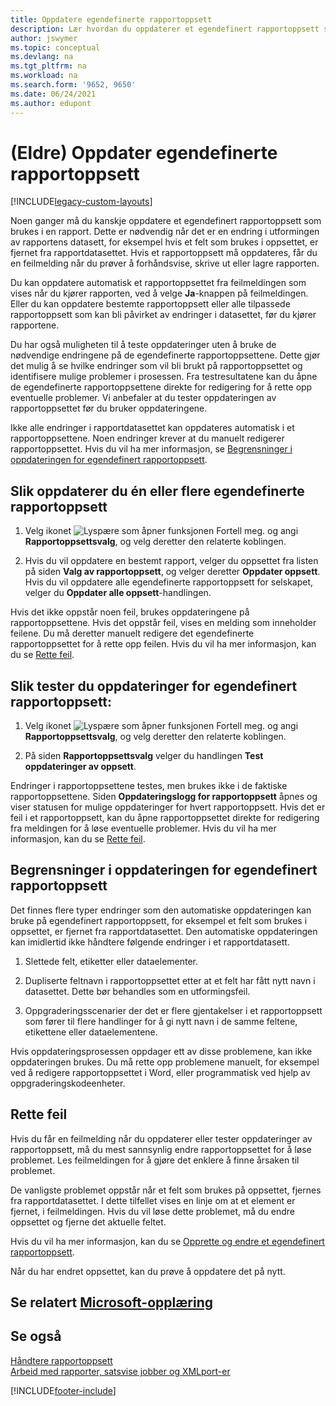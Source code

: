 ```yaml
---
title: Oppdatere egendefinerte rapportoppsett
description: Lær hvordan du oppdaterer et egendefinert rapportoppsett som brukes i en rapport når det for eksempel finnes utformingsendringer i rapportens datasett.
author: jswymer
ms.topic: conceptual
ms.devlang: na
ms.tgt_pltfrm: na
ms.workload: na
ms.search.form: '9652, 9650'
ms.date: 06/24/2021
ms.author: edupont
---
```

# <a name="legacy-update-custom-report-layouts" />(Eldre) Oppdater egendefinerte rapportoppsett

[!INCLUDE[legacy-custom-layouts](includes/legacy-custom-layouts.md)]

Noen ganger må du kanskje oppdatere et egendefinert rapportoppsett som brukes i en rapport. Dette er nødvendig når det er en endring i utformingen av rapportens datasett, for eksempel hvis et felt som brukes i oppsettet, er fjernet fra rapportdatasettet. Hvis et rapportoppsett må oppdateres, får du en feilmelding når du prøver å forhåndsvise, skrive ut eller lagre rapporten.  

Du kan oppdatere automatisk et rapportoppsettet fra feilmeldingen som vises når du kjører rapporten, ved å velge **Ja**-knappen på feilmeldingen. Eller du kan oppdatere bestemte rapportoppsett eller alle tilpassede rapportoppsett som kan bli påvirket av endringer i datasettet, før du kjører rapportene.  

Du har også muligheten til å teste oppdateringer uten å bruke de nødvendige endringene på de egendefinerte rapportoppsettene. Dette gjør det mulig å se hvilke endringer som vil bli brukt på rapportoppsettet og identifisere mulige problemer i prosessen. Fra testresultatene kan du åpne de egendefinerte rapportoppsettene direkte for redigering for å rette opp eventuelle problemer. Vi anbefaler at du tester oppdateringen av rapportoppsettet før du bruker oppdateringene.  

Ikke alle endringer i rapportdatasettet kan oppdateres automatisk i et rapportoppsettene. Noen endringer krever at du manuelt redigerer rapportoppsettet. Hvis du vil ha mer informasjon, se [Begrensninger i oppdateringen for egendefinert rapportoppsett](ui-update-report-layouts.md#UpdateLimitations).  

## <a name="to-update-one-or-more-custom-report-layouts" />Slik oppdaterer du én eller flere egendefinerte rapportoppsett

1.  Velg ikonet ![Lyspære som åpner funksjonen Fortell meg.](media/ui-search/search_small.png "Fortell hva du vil gjøre") og angi **Rapportoppsettsvalg**, og velg deretter den relaterte koblingen.  

2.  Hvis du vil oppdatere en bestemt rapport, velger du oppsettet fra listen på siden **Valg av rapportoppsett**, og velger deretter **Oppdater oppsett**. Hvis du vil oppdatere alle egendefinerte rapportoppsett for selskapet, velger du **Oppdater alle oppsett**-handlingen.  

Hvis det ikke oppstår noen feil, brukes oppdateringene på rapportoppsettene. Hvis det oppstår feil, vises en melding som inneholder feilene. Du må deretter manuelt redigere det egendefinerte rapportoppsettet for å rette opp feilen. Hvis du vil ha mer informasjon, kan du se [Rette feil](ui-update-report-layouts.md#FixErrors).  

## <a name="to-test-custom-report-layout-updates" />Slik tester du oppdateringer for egendefinert rapportoppsett:

1.  Velg ikonet ![Lyspære som åpner funksjonen Fortell meg.](media/ui-search/search_small.png "Fortell hva du vil gjøre") og angi **Rapportoppsettsvalg**, og velg deretter den relaterte koblingen.  

2.  På siden **Rapportoppsettsvalg** velger du handlingen **Test oppdateringer av oppsett**.  

 Endringer i rapportoppsettene testes, men brukes ikke i de faktiske rapportoppsettene. Siden **Oppdateringslogg for rapportoppsett** åpnes og viser statusen for mulige oppdateringer for hvert rapportoppsett. Hvis det er feil i et rapportoppsett, kan du åpne rapportoppsettet direkte for redigering fra meldingen for å løse eventuelle problemer. Hvis du vil ha mer informasjon, kan du se [Rette feil](ui-update-report-layouts.md#FixErrors).  

## <a name="a-nameupdatelimitationsa-limitations-of-the-custom-report-layout-update" /><a name="UpdateLimitations"></a> Begrensninger i oppdateringen for egendefinert rapportoppsett
 Det finnes flere typer endringer som den automatiske oppdateringen kan bruke på egendefinert rapportoppsett, for eksempel et felt som brukes i oppsettet, er fjernet fra rapportdatasettet. Den automatiske oppdateringen kan imidlertid ikke håndtere følgende endringer i et rapportdatasett.  

1.  Slettede felt, etiketter eller dataelementer.  

2.  Dupliserte feltnavn i rapportoppsettet etter at et felt har fått nytt navn i datasettet. Dette bør behandles som en utformingsfeil.  

3.  Oppgraderingsscenarier der det er flere gjentakelser i et rapportoppsett som fører til flere handlinger for å gi nytt navn i de samme feltene, etikettene eller dataelementene.  

 Hvis oppdateringsprosessen oppdager ett av disse problemene, kan ikke oppdateringen brukes. Du må rette opp problemene manuelt, for eksempel ved å redigere rapportoppsettet i Word, eller programmatisk ved hjelp av oppgraderingskodeenheter.  

## <a name="a-namefixerrorsa-fixing-errors" /><a name="FixErrors"></a> Rette feil
 Hvis du får en feilmelding når du oppdaterer eller tester oppdateringer av rapportoppsett, må du mest sannsynlig endre rapportoppsettet for å løse problemet. Les feilmeldingen for å gjøre det enklere å finne årsaken til problemet.  

 De vanligste problemet oppstår når et felt som brukes på oppsettet, fjernes fra rapportdatasettet. I dette tilfellet vises en linje om at et element er fjernet, i feilmeldingen. Hvis du vil løse dette problemet, må du endre oppsettet og fjerne det aktuelle feltet.  

 Hvis du vil ha mer informasjon, kan du se [Opprette og endre et egendefinert rapportoppsett](ui-how-create-custom-report-layout.md#ModifyCustomLayout).  

Når du har endret oppsettet, kan du prøve å oppdatere det på nytt.  

## <a name="see-related-microsoft-trainingtrainingmoduleschange-documents-dynamics-365-business-centralindex" />Se relatert [Microsoft-opplæring](/training/modules/change-documents-dynamics-365-business-central/index)

## <a name="see-also" />Se også
 [Håndtere rapportoppsett](ui-manage-report-layouts.md)  
 [Arbeid med rapporter, satsvise jobber og XMLport-er](ui-work-report.md)  


[!INCLUDE[footer-include](includes/footer-banner.md)]
